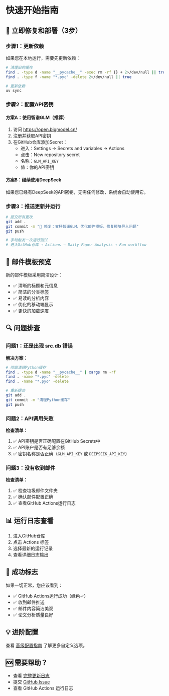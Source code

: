 # 快速开始指南

## 🎯 立即修复和部署（3步）

### 步骤1：更新依赖

如果您在本地运行，需要先更新依赖：

```bash
# 清理旧的缓存
find . -type d -name "__pycache__" -exec rm -rf {} + 2>/dev/null || true
find . -type f -name "*.pyc" -delete 2>/dev/null || true

# 更新依赖
uv sync
```

### 步骤2：配置API密钥

#### 方案A：使用智谱GLM（推荐）

1. 访问 https://open.bigmodel.cn/
2. 注册并获取API密钥
3. 在GitHub仓库添加Secret：
   - 进入：Settings → Secrets and variables → Actions
   - 点击：New repository secret
   - 名称：`GLM_API_KEY`
   - 值：你的API密钥

#### 方案B：继续使用DeepSeek

如果您已经有DeepSeek的API密钥，无需任何修改，系统会自动使用它。

### 步骤3：推送更新并运行

```bash
# 提交所有更改
git add .
git commit -m "🔧 修复：支持智谱GLM，优化邮件模板，修复模块导入问题"
git push

# 手动触发一次运行测试
# 进入GitHub仓库 → Actions → Daily Paper Analysis → Run workflow
```

## 📧 邮件模板预览

新的邮件模板采用简洁设计：
- ✅ 清晰的标题和元信息
- ✅ 简洁的分类标签
- ✅ 易读的分析内容
- ✅ 优化的移动端显示
- ✅ 更快的加载速度

## 🔍 问题排查

### 问题1：还是出现 src.db 错误

**解决方案：**
```bash
# 彻底清理Python缓存
find . -type d -name "__pycache__" | xargs rm -rf
find . -name "*.pyc" -delete
find . -name "*.pyo" -delete

# 重新提交
git add .
git commit -m "清理Python缓存"
git push
```

### 问题2：API调用失败

**检查清单：**
1. ✅ API密钥是否正确配置在GitHub Secrets中
2. ✅ API账户是否有足够余额
3. ✅ 密钥名称是否正确（`GLM_API_KEY` 或 `DEEPSEEK_API_KEY`）

### 问题3：没有收到邮件

**检查清单：**
1. ✅ 检查垃圾邮件文件夹
2. ✅ 确认邮件配置正确
3. ✅ 查看GitHub Actions运行日志

## 📊 运行日志查看

1. 进入GitHub仓库
2. 点击 Actions 标签
3. 选择最新的运行记录
4. 查看详细日志输出

## 🎉 成功标志

如果一切正常，您应该看到：
- ✅ GitHub Actions运行成功（绿色✓）
- ✅ 收到邮件推送
- ✅ 邮件内容简洁美观
- ✅ 论文分析质量良好

## 💡 进阶配置

查看 [高级配置指南](ADVANCED_CONFIG.md) 了解更多自定义选项。

## 🆘 需要帮助？

- 查看 [完整更新日志](CHANGELOG.md)
- 提交 [GitHub Issue](https://github.com/your-username/arxiv_paper_tracker/issues)
- 查看 GitHub Actions 运行日志

